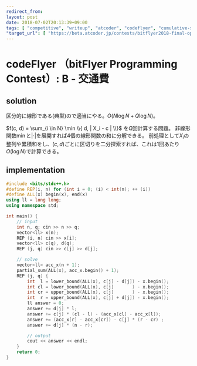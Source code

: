 ```yaml
---
redirect_from:
layout: post
date: 2018-07-02T20:13:39+09:00
tags: [ "competitive", "writeup", "atcoder", "codeflyer", "cumulative-sum", "binary-search" ]
"target_url": [ "https://beta.atcoder.jp/contests/bitflyer2018-final-open/tasks/bitflyer2018_final_b" ]
---
```


# codeFlyer （bitFlyer Programming Contest）: B - 交通費

## solution

区分的に線形である(典型)ので適当にやる。$O(N \log N + Q \log N)$。

<span>$f(c, d) = \sum_{i \in N} \min \\{ d, | X_i - c | \\}$</span> を$Q$回計算する問題。
非線形関数$\min$と<span>$| \cdot |$</span>を展開すれば$4$個の線形関数の和に分解できる。
前処理として$X_i$の整列や累積和をし、$(c, d)$ごとに区切りを二分探索すれば、これは$1$回あたり$O(\log N)$で計算できる。

## implementation

``` c++
#include <bits/stdc++.h>
#define REP(i, n) for (int i = 0; (i) < int(n); ++ (i))
#define ALL(x) begin(x), end(x)
using ll = long long;
using namespace std;

int main() {
    // input
    int n, q; cin >> n >> q;
    vector<ll> x(n);
    REP (i, n) cin >> x[i];
    vector<ll> c(q), d(q);
    REP (j, q) cin >> c[j] >> d[j];

    // solve
    vector<ll> acc_x(n + 1);
    partial_sum(ALL(x), acc_x.begin() + 1);
    REP (j, q) {
        int  l = lower_bound(ALL(x), c[j] - d[j]) - x.begin();
        int cl = lower_bound(ALL(x), c[j]       ) - x.begin();
        int cr = upper_bound(ALL(x), c[j]       ) - x.begin();
        int  r = upper_bound(ALL(x), c[j] + d[j]) - x.begin();
        ll answer = 0;
        answer += d[j] * l;
        answer += c[j] * (cl - l) - (acc_x[cl] - acc_x[l]);
        answer += (acc_x[r] - acc_x[cr]) - c[j] * (r - cr) ;
        answer += d[j] * (n - r);

        // output
        cout << answer << endl;
    }
    return 0;
}
```
